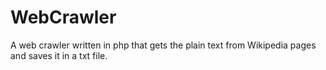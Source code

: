 # WebCrawler
A web crawler written in php that gets the plain text from Wikipedia pages and saves it in a txt file.
